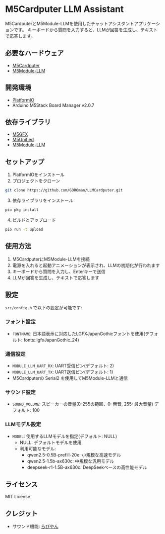 # M5Cardputer LLM Assistant

M5CardputerとM5Module-LLMを使用したチャットアシスタントアプリケーションです。
キーボードから質問を入力すると、LLMが回答を生成し、テキストで応答します。

## 必要なハードウェア

- [M5Cardputer](https://docs.m5stack.com/en/core/Cardputer)
- [M5Module-LLM](https://docs.m5stack.com/en/module/M5Module-LLM)

## 開発環境

- [PlatformIO](https://platformio.org/)
- Arduino M5Stack Board Manager v2.0.7

## 依存ライブラリ

- [M5GFX](https://github.com/m5stack/M5GFX)
- [M5Unified](https://github.com/m5stack/M5Unified)
- [M5Module-LLM](https://github.com/m5stack/M5Module-LLM)

## セットアップ

1. PlatformIOをインストール
2. プロジェクトをクローン
```bash
git clone https://github.com/GOROman/LLMCardputer.git
```
3. 依存ライブラリをインストール
```bash
pio pkg install
```
4. ビルドとアップロード
```bash
pio run -t upload
```

## 使用方法

1. M5CardputerにM5Module-LLMを接続
2. 電源を入れると起動アニメーションが表示され、LLMの初期化が行われます
3. キーボードから質問を入力し、Enterキーで送信
4. LLMが回答を生成し、テキストで応答します

## 設定

`src/config.h` で以下の設定が可能です:

### フォント設定
- `FONTNAME`: 日本語表示に対応したLGFXJapanGothicフォントを使用(デフォルト: fonts::lgfxJapanGothic_24)

### 通信設定
- `MODULE_LLM_UART_RX`: UART受信ピン(デフォルト: 2)
- `MODULE_LLM_UART_TX`: UART送信ピン(デフォルト: 1)
- M5Cardputerの Serial2 を使用してM5Module-LLMと通信

### サウンド設定
- `SOUND_VOLUME`: スピーカーの音量(0-255の範囲、0: 無音, 255: 最大音量)
  デフォルト: 100

### LLMモデル設定
- `MODEL`: 使用するLLMモデルを指定(デフォルト: NULL)
  - NULL: デフォルトモデルを使用
  - 利用可能なモデル:
    - qwen2.5-0.5B-prefill-20e: 小規模な高速モデル
    - qwen2.5-1.5b-ax630c: 中規模な汎用モデル
    - deepseek-r1-1.5B-ax630c: DeepSeekベースの高性能モデル

## ライセンス

MIT License

## クレジット

- サウンド機能: [らびやん](https://gist.github.com/lovyan03/19e8a65195f85fbdd415558d149912f6)
